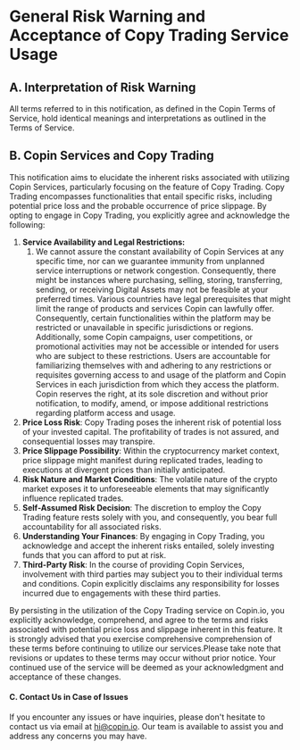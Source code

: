 # General Risk Warning and Acceptance of Copy Trading Service Usage

## A. **Interpretation of Risk Warning**

All terms referred to in this notification, as defined in the Copin Terms of Service, hold identical meanings and interpretations as outlined in the Terms of Service.

## B. **Copin Services and Copy Trading**

This notification aims to elucidate the inherent risks associated with utilizing Copin Services, particularly focusing on the feature of Copy Trading. Copy Trading encompasses functionalities that entail specific risks, including potential price loss and the probable occurrence of price slippage. By opting to engage in Copy Trading, you explicitly agree and acknowledge the following:

1. **Service Availability and Legal Restrictions:**
   1. &#x20; We cannot assure the constant availability of Copin Services at any specific time, nor can we guarantee immunity from unplanned service interruptions or network congestion. Consequently, there might be instances where purchasing, selling, storing, transferring, sending, or receiving Digital Assets may not be feasible at your preferred times.  Various countries have legal prerequisites that might limit the range of products and services Copin can lawfully offer. Consequently, certain functionalities within the platform may be restricted or unavailable in specific jurisdictions or regions. Additionally, some Copin campaigns, user competitions, or promotional activities may not be accessible or intended for users who are subject to these restrictions.  Users are accountable for familiarizing themselves with and adhering to any restrictions or requisites governing access to and usage of the platform and Copin Services in each jurisdiction from which they access the platform. Copin reserves the right, at its sole discretion and without prior notification, to modify, amend, or impose additional restrictions regarding platform access and usage.
2. **Price Loss Risk**: Copy Trading poses the inherent risk of potential loss of your invested capital. The profitability of trades is not assured, and consequential losses may transpire.
3. **Price Slippage Possibility**: Within the cryptocurrency market context, price slippage might manifest during replicated trades, leading to executions at divergent prices than initially anticipated.
4. **Risk Nature and Market Conditions**: The volatile nature of the crypto market exposes it to unforeseeable elements that may significantly influence replicated trades.
5. **Self-Assumed Risk Decision**: The discretion to employ the Copy Trading feature rests solely with you, and consequently, you bear full accountability for all associated risks.
6. **Understanding Your Finances**: By engaging in Copy Trading, you acknowledge and accept the inherent risks entailed, solely investing funds that you can afford to put at risk.
7. **Third-Party Risk**: In the course of providing Copin Services, involvement with third parties may subject you to their individual terms and conditions. Copin explicitly disclaims any responsibility for losses incurred due to engagements with these third parties.

By persisting in the utilization of the Copy Trading service on Copin.io, you explicitly acknowledge, comprehend, and agree to the terms and risks associated with potential price loss and slippage inherent in this feature. It is strongly advised that you exercise comprehensive comprehension of these terms before continuing to utilize our services.Please take note that revisions or updates to these terms may occur without prior notice. Your continued use of the service will be deemed as your acknowledgment and acceptance of these changes.

#### C. **Contact Us in Case of Issues**

If you encounter any issues or have inquiries, please don't hesitate to contact us via email at hi@copin.io. Our team is available to assist you and address any concerns you may have.
